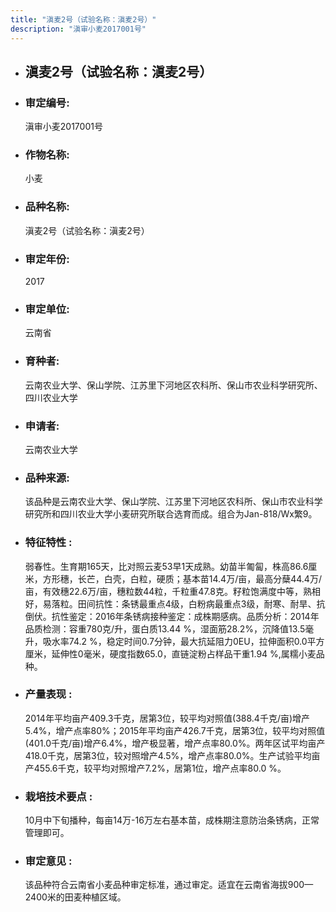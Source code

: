 ```yaml
---
title: "滇麦2号（试验名称：滇麦2号）"
description: "滇审小麦2017001号"
---
```

* ## 滇麦2号（试验名称：滇麦2号）
* ###  审定编号:  
   滇审小麦2017001号

*  ### 作物名称:  
   小麦

*   ###  品种名称: 
    滇麦2号（试验名称：滇麦2号）

*   ### 审定年份: 
    2017

*   ### 审定单位:  
    云南省

*   ### 育种者:  
     云南农业大学、保山学院、江苏里下河地区农科所、保山市农业科学研究所、四川农业大学

*   ### 申请者:  
    云南农业大学

*   ### 品种来源:  
    该品种是云南农业大学、保山学院、江苏里下河地区农科所、保山市农业科学研究所和四川农业大学小麦研究所联合选育而成。组合为Jan-818/Wx繁9。

*   ### 特征特性 : 
    弱春性。生育期165天，比对照云麦53早1天成熟。幼苗半匍匐，株高86.6厘米，方形穗，长芒，白壳，白粒，硬质；基本苗14.4万/亩，最高分蘖44.4万/亩，有效穗22.6万/亩，穗粒数44粒，千粒重47.8克。籽粒饱满度中等，熟相好，易落粒。田间抗性：条锈最重点4级，白粉病最重点3级，耐寒、耐旱、抗倒伏。抗性鉴定：2016年条锈病接种鉴定：成株期感病。品质分析：2014年品质检测：容重780克/升，蛋白质13.44 %，湿面筋28.2%，沉降值13.5毫升，吸水率74.2 %，稳定时间0.7分钟，最大抗延阻力0EU，拉伸面积0.0平方厘米，延伸性0毫米，硬度指数65.0，直链淀粉占样品干重1.94 %,属糯小麦品种。

*   ### 产量表现 : 
    2014年平均亩产409.3千克，居第3位，较平均对照值(388.4千克/亩)增产5.4%，增产点率80%；2015年平均亩产426.7千克，居第3位，较平均对照值(401.0千克/亩)增产6.4%，增产极显著，增产点率80.0%。两年区试平均亩产418.0千克，居第3位，较对照增产4.5%，增产点率80.0%。生产试验平均亩产455.6千克，较平均对照增产7.2%，居第1位，增产点率80.0 %。

*   ### 栽培技术要点 : 
    10月中下旬播种，每亩14万-16万左右基本苗，成株期注意防治条锈病，正常管理即可。

*   ### 审定意见 : 
    该品种符合云南省小麦品种审定标准，通过审定。适宜在云南省海拔900—2400米的田麦种植区域。
